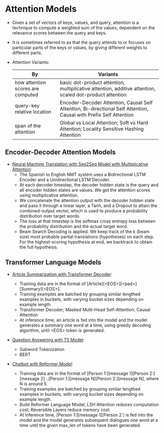 # Attention Models

- Given a set of vectors of keys, values, and query, attention is a technique to compute a weighted sum of the values, dependent on the relevance scores between the query and keys.
- It is sometimes referred to as that the query attends to or focuses on particular parts of the keys or values, by giving different weights to different parts. 
- Attention Variants:

    | By | Variants |
    |-----------------------------------|--------------------------------------|
    | how attention scores are computed | basic dot-product attention, multiplicative attention, additive attention, scaled dot-product attention |
    | query-key relative location | Encoder-Decoder Attention, Causal Self Attention, Bi-directional Self Attention, Causal with Prefix Self Attention |
    | span of the attention | Global vs Local Attention; Soft vs Hard Attention; Locality Sensitive Hashing Attention |

## Encoder-Decoder Attention Models

* [Neural Machine Translation with Seq2Seq Model with Multiplicative Attention](https://github.com/msfchen/deep_learning/tree/master/attentionmodel/translation):
  - The Spanish to English NMT system uses a Bidirectional LSTM Encoder and a Unidirectional LSTM Decoder.
  - At each decoder timestep, the decoder hidden state is the query and all encoder hidden states are values. We get the attention scores using multiplicative attention.
  - We concatenate the attention output with the decoder hidden state and pass it through a linear layer, a Tanh, and a Dropout to attain the combined-output vector, which is used to produce a probability distribution over target words.
  - The loss at that timestep is the softmax cross entropy loss between the probability distribution and the actual target word. 
  - Beam Search Decoding is applied. We keep track of the k (beam size) most probable partial translations (hypotheses) on each step. For the highest-scoring hypothesis at end, we backtrack to obtain the full hypothesis.

## Transformer Language Models 

* [Article Summarization with Transformer Decoder](https://github.com/msfchen/deep_learning/tree/master/attentionmodel/transf_summarizer):
  - Training data are in the format of [Article][\<EOS\>][\<pad\>][Summary][\<EOS\>].
  - Training examples are batched by grouping similar lengthed examples in buckets, with varying bucket sizes depending on example length.
  - Transformer Decoder; Masked Multi-Head Self-Attention; Causal Attention
  - At inference time, an article is fed into the model and the model generates a summary one word at a time, using greedy decoding algorithm, until \<EOS\> token is generated.

* [Question Answering with T5 Model](https://github.com/msfchen/deep_learning/tree/master/attentionmodel/t5_qa):
  - Subword Tokenization
  - BERT

* [Chatbot with Reformer Model](https://github.com/msfchen/deep_learning/tree/master/attentionmodel/reformer_chatbot):
  - Training data are in the format of [Person 1:][message 1][Person 2:][message 2]...[Person 1:][message N][Person 2:][message N], where N is around 5.
  - Training examples are batched by grouping similar lengthed examples in buckets, with varying bucket sizes depending on example length.
  - Build Reformer Language Model; LSH Attention reduces computation cost; Reversible Layers reduce memory cost.
  - At inference time, [Person 1:][message 1][Person 2:] is fed into the model and the model generates subsequent dialogues one word at a time until the given max_len of tokens have been generated.
